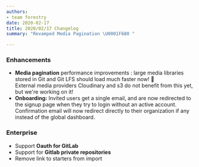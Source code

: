 ```yaml
---
authors:
- team forestry
date: 2020-02-17
title: 2020/02/17 Changelog
summary: "Revamped Media Pagination \U0001F680 "

---
```

### Enhancements

* **Media pagination** performance improvements : large media libraries stored in Git and Git LFS should load much faster now! 🚀  
  External media providers Cloudinary and s3 do not benefit from this yet, but we're working on it!
* **Onboarding:** Invited users get a single email, and are now redirected to the signup page when they try to login without an active account. Confirmation email will now redirect directly to their organization if any instead of the global dashboard.

### Enterprise

* Support **Oauth for GitLab**
* Support for **Gitlab private repositories**
* Remove link to starters from import